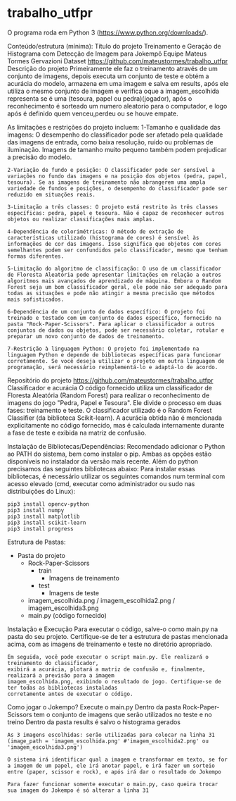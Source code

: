 # trabalho_utfpr
O programa roda em Python 3 (https://www.python.org/downloads/). 

Conteúdo/estrutura (mínima):
Título do projeto
	Treinamento e Geração de Histograma com Detecção de Imagem para Jokempô
Equipe
	Mateus Tormes Gervazioni
Dataset
	https://github.com/mateustormes/trabalho_utfpr
Descrição do projeto
	Primeiramente ele faz o treinamento através de um conjunto de imagens, depois executa um conjunto de teste
	e obtém a acurácia do modelo, armazena em uma imagem e salva em results, após ele utiliza o mesmo conjunto de imagem e verifica oque a imagem_escolhida representa se é uma (tesoura, papel ou pedra)(jogador),
	após o reconhecimento é sorteado um numero aleatorio para o computador, e logo após é definido quem venceu,perdeu ou se houve empate.

As limitações e restrições do projeto incluem:
    1-Tamanho e qualidade das imagens: O desempenho do classificador pode ser afetado pela qualidade das imagens de entrada, como baixa resolução, ruído ou problemas de iluminação. Imagens de tamanho muito pequeno também podem prejudicar a precisão do modelo.

    2-Variação de fundo e posição: O classificador pode ser sensível a variações no fundo das imagens e na posição dos objetos (pedra, papel, tesoura). Se as imagens de treinamento não abrangerem uma ampla variedade de fundos e posições, o desempenho do classificador pode ser reduzido em situações reais.

    3-Limitação a três classes: O projeto está restrito às três classes específicas: pedra, papel e tesoura. Não é capaz de reconhecer outros objetos ou realizar classificações mais amplas.

    4-Dependência de colorimétricas: O método de extração de características utilizado (histograma de cores) é sensível às informações de cor das imagens. Isso significa que objetos com cores semelhantes podem ser confundidos pelo classificador, mesmo que tenham formas diferentes.

    5-Limitação do algoritmo de classificação: O uso de um classificador de Floresta Aleatória pode apresentar limitações em relação a outros algoritmos mais avançados de aprendizado de máquina. Embora o Random Forest seja um bom classificador geral, ele pode não ser adequado para todas as situações e pode não atingir a mesma precisão que métodos mais sofisticados.

    6-Dependência de um conjunto de dados específico: O projeto foi treinado e testado com um conjunto de dados específico, fornecido na pasta "Rock-Paper-Scissors". Para aplicar o classificador a outros conjuntos de dados ou objetos, pode ser necessário coletar, rotular e preparar um novo conjunto de dados de treinamento.

    7-Restrição à linguagem Python: O projeto foi implementado na linguagem Python e depende de bibliotecas específicas para funcionar corretamente. Se você deseja utilizar o projeto em outra linguagem de programação, será necessário reimplementá-lo e adaptá-lo de acordo.
Repositório do projeto
	https://github.com/mateustormes/trabalho_utfpr
Classificador e acurácia
	O código fornecido utiliza um classificador de Floresta Aleatória (Random Forest) para realizar 
	o reconhecimento de imagens do jogo "Pedra, Papel e Tesoura". Ele divide o processo em duas fases:
	treinamento e teste.
	O classificador utilizado é o Random Forest Classifier (da biblioteca Scikit-learn). A acurácia obtida 
	não é mencionada explicitamente no código fornecido, mas é calculada internamente durante a fase
	 de teste e exibida na matriz de confusão.

Instalação de Bibliotecas/Dependências:
    Recomendado adicionar o Python ao PATH do sistema, bem como instalar o pip. Ambas as opções estão disponíveis no instalador da versão mais recente.
    Além do python precisamos das seguintes bibliotecas abaixo: 
    Para instalar essas bibliotecas, é necessário utilizar os seguintes comandos num terminal com acesso elevado (cmd, executar como administrador ou sudo nas distribuições do Linux):

	pip3 install opencv-python
    pip3 install numpy
    pip3 install matplotlib
    pip3 install scikit-learn
    pip3 install progress
Estrutura de Pastas:
- Pasta do projeto
  - Rock-Paper-Scissors
    - train
      - Imagens de treinamento
    - test
      - Imagens de teste
  - imagem_escolhida.png / imagem_escolhida2.png / imagem_escolhida3.png
  - main.py (código fornecido)

Instalação e Execução
	Para executar o código, salve-o como main.py na pasta do seu projeto. Certifique-se de ter a estrutura 
	de pastas mencionada acima, com as imagens de treinamento e teste no diretório apropriado.

    Em seguida, você pode executar o script main.py. Ele realizará o treinamento do classificador,
    exibirá a acurácia, plotará a matriz de confusão e, finalmente, realizará a previsão para a imagem
    imagem_escolhida.png, exibindo o resultado do jogo. Certifique-se de ter todas as bibliotecas instaladas
    corretamente antes de executar o código.
Como jogar o Jokempo?
    Execute o main.py
    Dentro da pasta Rock-Paper-Scissors tem o conjunto de imagens que serão utilizados no teste e no treino
    Dentro da pasta results é salvo o histograma gerados

    As 3 imagens escolhidas: serão utilizadas para colocar na linha 31 
    (image_path = 'imagem_escolhida.png' #'imagem_escolhida2.png' ou 'imagem_escolhida3.png')

    O sistema irá identificar qual a imagem e transformar em texto, se for a imagem de um papel, ele irá anotar papel, e irá fazer um sorteio entre (paper, scissor e rock), e após irá dar o resultado do Jokempo

    Para fazer funcionar somente executar o main.py, caso queira trocar sua imagem do Jokempo é só alterar a linha 31